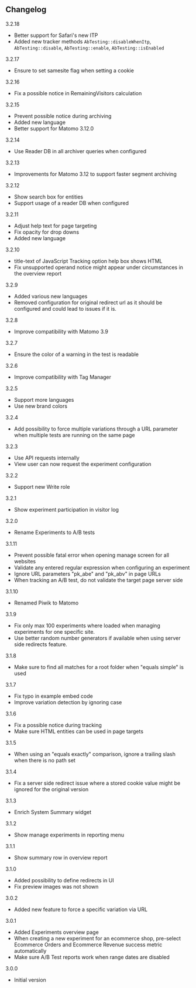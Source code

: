 ## Changelog

3.2.18
- Better support for Safari's new ITP
- Added new tracker methods `AbTesting::disableWhenItp`, `AbTesting::disable`, `AbTesting::enable`, `AbTesting::isEnabled`

3.2.17
- Ensure to set samesite flag when setting a cookie

3.2.16
- Fix a possible notice in RemainingVisitors calculation

3.2.15
- Prevent possible notice during archiving
- Added new language
- Better support for Matomo 3.12.0

3.2.14
- Use Reader DB in all archiver queries when configured

3.2.13
- Improvements for Matomo 3.12 to support faster segment archiving

3.2.12
- Show search box for entities
- Support usage of a reader DB when configured

3.2.11
- Adjust help text for page targeting
- Fix opacity for drop downs
- Added new language

3.2.10
- title-text of JavaScript Tracking option help box shows HTML
- Fix unsupported operand notice might appear under circumstances in the overview report

3.2.9
- Added various new languages
- Removed configuration for original redirect url as it should be configured and could lead to issues if it is.

3.2.8
- Improve compatibility with Matomo 3.9

3.2.7
- Ensure the color of a warning in the test is readable

3.2.6
- Improve compatibility with Tag Manager

3.2.5
- Support more languages
- Use new brand colors

3.2.4
- Add possibility to force multiple variations through a URL parameter when multiple tests are running on the same page

3.2.3
- Use API requests internally
- View user can now request the experiment configuration

3.2.2
- Support new Write role

3.2.1
- Show experiment participation in visitor log 

3.2.0
- Rename Experiments to A/B tests

3.1.11
- Prevent possible fatal error when opening manage screen for all websites
- Validate any entered regular expression when configuring an experiment
- Ignore URL parameters "pk_abe" and "pk_abv" in page URLs
- When tracking an A/B test, do not validate the target page server side

3.1.10
- Renamed Piwik to Matomo

3.1.9
- Fix only max 100 experiments where loaded when managing experiments for one specific site.
- Use better random number generators if available when using server side redirects feature.

3.1.8
 - Make sure to find all matches for a root folder when "equals simple" is used
 
3.1.7
- Fix typo in example embed code
- Improve variation detection by ignoring case

3.1.6
- Fix a possible notice during tracking
- Make sure HTML entities can be used in page targets

3.1.5
- When using an "equals exactly" comparison, ignore a trailing slash when there is no path set

3.1.4
- Fix a server side redirect issue where a stored cookie value might be ignored for the original version

3.1.3
- Enrich System Summary widget

3.1.2
- Show manage experiments in reporting menu

3.1.1
- Show summary row in overview report

3.1.0
- Added possibility to define redirects in UI
- Fix preview images was not shown

3.0.2
- Added new feature to force a specific variation via URL

3.0.1
- Added Experiments overview page
- When creating a new experiment for an ecommerce shop, pre-select Ecommerce Orders and Ecommerce Revenue success metric automatically
- Make sure A/B Test reports work when range dates are disabled 

3.0.0 
- Initial version
